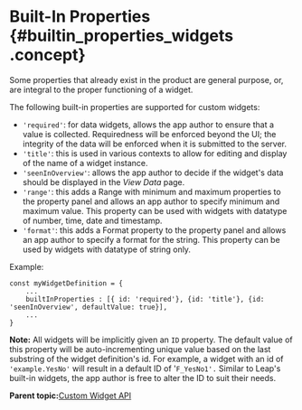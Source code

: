 # Built-In Properties {#builtin_properties_widgets .concept}

Some properties that already exist in the product are general purpose, or, are integral to the proper functioning of a widget.

The following built-in properties are supported for custom widgets:

-   `'required'`: for data widgets, allows the app author to ensure that a value is collected. Requiredness will be enforced beyond the UI; the integrity of the data will be enforced when it is submitted to the server.
-   `'title'`: this is used in various contexts to allow for editing and display of the name of a widget instance.
-   `'seenInOverview'`: allows the app author to decide if the widget's data should be displayed in the *View Data* page.
-   `'range'`: this adds a Range with minimum and maximum properties to the property panel and allows an app author to specify minimum and maximum value. This property can be used with widgets with datatype of number, time, date and timestamp.
-   `'format'`: this adds a Format property to the property panel and allows an app author to specify a format for the string. This property can be used by widgets with datatype of string only.

Example:

``` {#codeblock_ngp_vcn_jyb}
const myWidgetDefinition = {
    ...
    builtInProperties : [{ id: 'required'}, {id: 'title'}, {id: 'seenInOverview', defaultValue: true}],
    ...
}
```

**Note:** All widgets will be implicitly given an `ID` property. The default value of this property will be auto-incrementing unique value based on the last substring of the widget definition's id. For example, a widget with an id of `'example.YesNo'` will result in a default ID of '`F_YesNo1'.` Similar to Leap's built-in widgets, the app author is free to alter the ID to suit their needs.

**Parent topic:**[Custom Widget API](customwidgetapi_landing.md)

